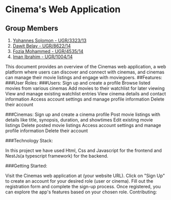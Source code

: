 # Cinema's Web Application
## Group Members
1. [Yohannes Solomon - UGR/3323/13](http://github.com/Johna210)
2. [Dawit Belay - UGR/8622/14](http://github.com/da-wit)
3. [Fozia Mohammed - UGR/4535/14](http://github.com/Iman-301)
4. [Iman Ibrahim - UGR/1004/14](http://github.com/foziamohammed)
   
This document provides an overview of the Cinemas web application, a web platform where users can discover and connect with cinemas, and cinemas can manage their movie listings and engage with moviegoers.
##Features:
###User Roles:
###Users:
Sign up and create a profile
Browse listed movies from various cinemas
Add movies to their watchlist for later viewing
View and manage existing watchlist entries
View cinema details and contact information
Access account settings and manage profile information
Delete their account

###Cinemas:
Sign up and create a cinema profile
Post movie listings with details like title, synopsis, duration, and showtimes
Edit existing movie listings
Delete posted movie listings
Access account settings and manage profile information
Delete their account

###Technology Stack:

In this project we have used Html, Css and Javascript for the frontend and NestJs(a typescript framework) for the backend.

###Getting Started:

Visit the Cinemas web application at (your website URL).
Click on "Sign Up" to create an account for your desired role (user or cinema).
Fill out the registration form and complete the sign-up process.
Once registered, you can explore the app's features based on your chosen role.
Contributing:



